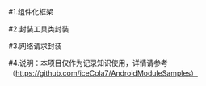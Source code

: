 
#1.组件化框架

#2.封装工具类封装

#3.网络请求封装

#4.说明：本项目仅作为记录知识使用，详情请参考（https://github.com/iceCola7/AndroidModuleSamples）